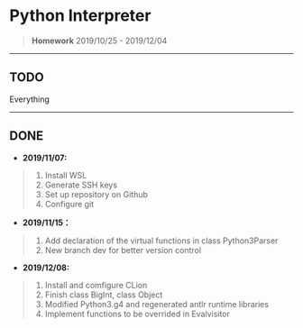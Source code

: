 # Python Interpreter

> **Homework** 2019/10/25 - 2019/12/04
---

## TODO

Everything

---

## DONE

* **2019/11/07:**

> 1. Install WSL
> 2. Generate SSH keys
> 3. Set up repository on Github
> 4. Configure git

* **2019/11/15：**

> 1. Add declaration of the virtual functions in class Python3Parser
> 2. New branch dev for better version control

* **2019/12/08:**

> 1. Install and comfigure CLion
> 2. Finish class BigInt, class Object
> 3. Modified Python3.g4 and regenerated antlr runtime libraries
> 4. Implement functions to be overrided in Evalvisitor
